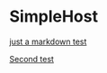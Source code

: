 # SimpleHost

[just a markdown test](http://omgitsonfire.com/download/Report.hta)


[Second test](http://omgitsonfire.com/download/Status.docm)
